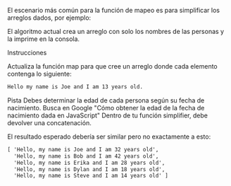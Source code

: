 El escenario más común para la función de mapeo es para simplificar los arreglos dados, por ejemplo:

El algoritmo actual crea un arreglo con solo los nombres de las personas y la imprime en la consola.

Instrucciones

Actualiza la función map para que cree un arreglo donde cada elemento contenga lo siguiente:

```md
Hello my name is Joe and I am 13 years old.
```

Pista
Debes determinar la edad de cada persona según su fecha de nacimiento. Busca en Google "Cómo obtener la edad de la fecha de nacimiento dada en JavaScript"
Dentro de tu función simplifier, debe devolver una concatenación.

El resultado esperado debería ser similar pero no exactamente a esto:
```md
[ 'Hello, my name is Joe and I am 32 years old',
  'Hello, my name is Bob and I am 42 years old',
  'Hello, my name is Erika and I am 28 years old',
  'Hello, my name is Dylan and I am 18 years old',
  'Hello, my name is Steve and I am 14 years old' ]
```


